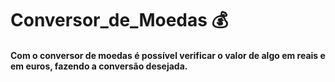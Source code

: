 # Conversor_de_Moedas :moneybag:

#### Com o conversor de moedas é possível verificar o valor de algo em reais e em euros, fazendo a conversão desejada.